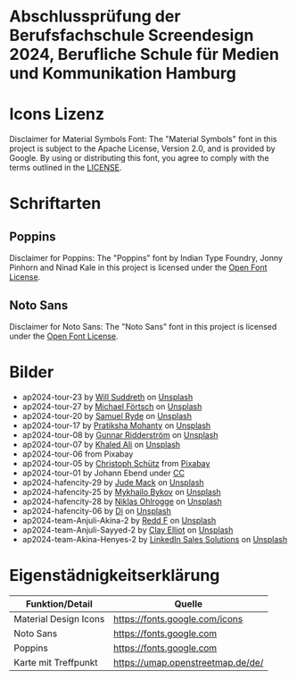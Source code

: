 # Abschlussprüfung der Berufsfachschule Screendesign 2024, Berufliche Schule für Medien und Kommunikation Hamburg

# Icons Lizenz

Disclaimer for Material Symbols Font: The "Material Symbols" font in this project is subject to the Apache License, Version 2.0, and is provided by Google. By using or distributing this font, you agree to comply with the terms outlined in the [LICENSE](https://www.apache.org/licenses/LICENSE-2.0.txt).

# Schriftarten

## Poppins

Disclaimer for Poppins: The "Poppins" font by Indian Type Foundry, Jonny Pinhorn and Ninad Kale in this project is licensed under the [Open Font License](https://scripts.sil.org/cms/scripts/page.php?site_id=nrsi&id=OFL).

## Noto Sans

Disclaimer for Noto Sans: The "Noto Sans" font in this project is licensed under the [Open Font License](https://scripts.sil.org/cms/scripts/page.php?site_id=nrsi&id=OFL).

# Bilder

- ap2024-tour-23 by <a href="https://unsplash.com/@willsudds?utm_content=creditCopyText&utm_medium=referral&utm_source=unsplash">Will Suddreth</a> on <a href="https://unsplash.com/photos/man-sawing-in-room-o54RjF-C7xo?utm_content=creditCopyText&utm_medium=referral&utm_source=unsplash">Unsplash</a>
- ap2024-tour-27 by <a href="https://unsplash.com/@michael_f?utm_content=creditCopyText&utm_medium=referral&utm_source=unsplash">Michael Förtsch</a> on <a href="https://unsplash.com/photos/white-skull-with-black-background-jvs9EcQMX2I?utm_content=creditCopyText&utm_medium=referral&utm_source=unsplash">Unsplash</a>
- ap2024-tour-20 by <a href="https://unsplash.com/@samuelryde?utm_content=creditCopyText&utm_medium=referral&utm_source=unsplash">Samuel Ryde</a> on <a href="https://unsplash.com/photos/black-wooden-door-beside-gray-concrete-wall-hT3bzm3Us_Y?utm_content=creditCopyText&utm_medium=referral&utm_source=unsplash">Unsplash</a>
- ap2024-tour-17 by <a href="https://unsplash.com/@pratiksha_mohanty?utm_content=creditCopyText&utm_medium=referral&utm_source=unsplash">Pratiksha Mohanty</a> on <a href="https://unsplash.com/photos/grey-spoon-lot-V0xp-dTS3z0?utm_content=creditCopyText&utm_medium=referral&utm_source=unsplash">Unsplash</a>
- ap2024-tour-08 by <a href="https://unsplash.com/@gunnarridder?utm_content=creditCopyText&utm_medium=referral&utm_source=unsplash">Gunnar Ridderström</a> on <a href="https://unsplash.com/photos/people-sitting-on-bench-near-building-during-daytime-267MmPZ5_Fc?utm_content=creditCopyText&utm_medium=referral&utm_source=unsplash">Unsplash</a>
- ap2024-tour-07 by <a href="https://unsplash.com/@khkar?utm_content=creditCopyText&utm_medium=referral&utm_source=unsplash">Khaled Ali</a> on <a href="https://unsplash.com/photos/man-in-black-jacket-riding-bicycle-near-building-during-daytime-E2mDakSPmnU?utm_content=creditCopyText&utm_medium=referral&utm_source=unsplash">Unsplash</a>
- ap2024-tour-06 from Pixabay
- ap2024-tour-05 by <a href="https://pixabay.com/users/schuetz-mediendesign-608937/?utm_source=link-attribution&utm_medium=referral&utm_campaign=image&utm_content=4042945">Christoph Schütz</a> from <a href="https://pixabay.com//?utm_source=link-attribution&utm_medium=referral&utm_campaign=image&utm_content=4042945">Pixabay</a>
- ap2024-tour-01 by Johann Ebend under [CC](https://creativecommons.org/licenses/by-nc-nd/2.0/)
- ap2024-hafencity-29 by <a href="https://unsplash.com/@tirconnaill?utm_content=creditCopyText&utm_medium=referral&utm_source=unsplash">Jude Mack</a> on <a href="https://unsplash.com/photos/a-life-preserver-on-a-boat-in-the-water-E1jSTmYKatg?utm_content=creditCopyText&utm_medium=referral&utm_source=unsplash">Unsplash</a>
- ap2024-hafencity-25 by <a href="https://unsplash.com/@klarphoto?utm_content=creditCopyText&utm_medium=referral&utm_source=unsplash">Mykhailo Bykov</a> on <a href="https://unsplash.com/photos/a-person-riding-a-skateboard-on-a-city-street-at-night-a550t6qDLGs?utm_content=creditCopyText&utm_medium=referral&utm_source=unsplash">Unsplash</a>
- ap2024-hafencity-28 by <a href="https://unsplash.com/@ohlrogge?utm_content=creditCopyText&utm_medium=referral&utm_source=unsplash">Niklas Ohlrogge</a> on <a href="https://unsplash.com/photos/bicycle-parked-beside-store-front-during-night-time-liz12F-77x0?utm_content=creditCopyText&utm_medium=referral&utm_source=unsplash">Unsplash</a>
- ap2024-hafencity-06 by <a href="https://unsplash.com/@gett_urban?utm_content=creditCopyText&utm_medium=referral&utm_source=unsplash">Di</a> on <a href="https://unsplash.com/photos/white-and-brown-concrete-building-during-daytime-Ypw5K5gr6DU?utm_content=creditCopyText&utm_medium=referral&utm_source=unsplash">Unsplash</a>
- ap2024-team-Anjuli-Akina-2 by <a href="https://unsplash.com/@raddfilms?utm_content=creditCopyText&utm_medium=referral&utm_source=unsplash">Redd F</a> on <a href="https://unsplash.com/photos/people-sitting-on-chair-5U_28ojjgms?utm_content=creditCopyText&utm_medium=referral&utm_source=unsplash">Unsplash</a>
- ap2024-team-Anjuli-Sayyed-2 by <a href="https://unsplash.com/@ibidsy?utm_content=creditCopyText&utm_medium=referral&utm_source=unsplash">Clay Elliot</a> on <a href="https://unsplash.com/photos/woman-in-red-cardigan-smiling-mpDV4xaFP8c?utm_content=creditCopyText&utm_medium=referral&utm_source=unsplash">Unsplash</a>
- ap2024-team-Akina-Henyes-2 by <a href="https://unsplash.com/@linkedinsalesnavigator?utm_content=creditCopyText&utm_medium=referral&utm_source=unsplash">LinkedIn Sales Solutions</a> on <a href="https://unsplash.com/photos/woman-in-orange-long-sleeve-shirt-sitting-beside-table-with-macbook-pro-QgYvORVDdd8?utm_content=creditCopyText&utm_medium=referral&utm_source=unsplash">Unsplash</a>
  
  
  
  
  
  
  
  
  
  
  
  
  

# Eigenstädnigkeitserklärung

| Funktion/Detail       | Quelle                            |
| --------------------- | --------------------------------- |
| Material Design Icons | https://fonts.google.com/icons    |
| Noto Sans             | https://fonts.google.com          |
| Poppins               | https://fonts.google.com          |
| Karte mit Treffpunkt  | https://umap.openstreetmap.de/de/ |
